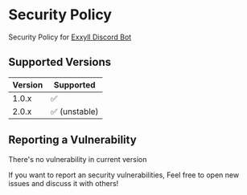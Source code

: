 # Security Policy

Security Policy for [Exxyll Discord Bot](https://top.gg/bot/848232775798226996)

## Supported Versions

| Version | Supported                     |
| ------- | ----------------------------- |
| 1.0.x   | :white_check_mark:            |
| 2.0.x   | :white_check_mark: (unstable) |

## Reporting a Vulnerability

There's no vulnerability in current version

If you want to report an security vulnerabilities, Feel free to open new issues and discuss it with others!
